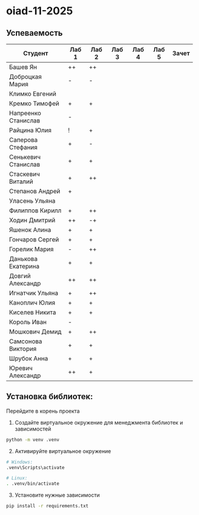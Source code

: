 # oiad-11-2025

## Успеваемость

| Студент             | Лаб 1 | Лаб 2 | Лаб 3 | Лаб 4 | Лаб 5 | Зачет |
| ------------------- | ----- | ----- | ----- | ----- | ----- | ----- |
| Башев Ян            |  ++   |   ++  |       |       |       |       |
| Доброцкая Мария     |   -   |   -   |       |       |       |       |
| Климко Евгений      |       |       |       |       |       |       |
| Кремко Тимофей      |   +   |   +   |       |       |       |       |
| Напреенко Станислав |   -   |       |       |       |       |       |
| Райцина Юлия        |   !   |   +   |       |       |       |       |
| Саперова Стефания   |   +   |   -   |       |       |       |       |
| Сенькевич Станислав |   +   |   +   |       |       |       |       |
| Стаскевич Виталий   |   +   |   ++  |       |       |       |       |
| Степанов Андрей     |   +   |       |       |       |       |       |
| Уласень Ульяна      |       |       |       |       |       |       |
| Филиппов Кирилл     |   +   |   ++  |       |       |       |       |
| Ходин Дмитрий       |   ++  |   -+  |       |       |       |       |
| Яшенок Алина        |   +   |    +  |       |       |       |       |
| Гончаров Сергей     |   +   |   +   |       |       |       |       |
| Горелик Мария       |   -   |   ++  |       |       |       |       |
| Данькова Екатерина  |   +   |   +   |       |       |       |       |
| Довгий Александр    |  ++   |   ++  |       |       |       |       |
| Игнатчик Ульяна     |   +   |   ++  |       |       |       |       |
| Каноплич Юлия       |   +   |   +   |       |       |       |       |
| Киселев Никита      |   +   |   +   |       |       |       |       |
| Король Иван         |   -   |       |       |       |       |       |
| Мошкович Демид      |   +   |   ++  |       |       |       |       |
| Самсонова Виктория  |   +   |   +   |       |       |       |       |
| Шрубок Анна         |   +   |   +   |       |       |       |       |
| Юревич Александр    |  ++   |   +   |       |       |       |       |


## Установка библиотек:

Перейдите в корень проекта
1. Создайте виртуальное окружение для менеджмента библиотек и зависимостей
```bash
python -m venv .venv
```
2. Активируйте виртуальное окружение
```bash
# Windows:
.venv\Scripts\activate

# Linux:
. .venv/bin/activate
```
3. Установите нужные зависимости
```bash
pip install -r requirements.txt
```
